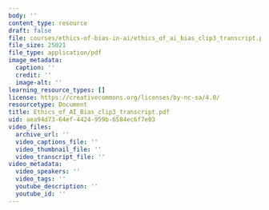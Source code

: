 ```yaml
---
body: ''
content_type: resource
draft: false
file: courses/ethics-of-bias-in-ai/ethics_of_ai_bias_clip3_transcript.pdf
file_size: 25021
file_type: application/pdf
image_metadata:
  caption: ''
  credit: ''
  image-alt: ''
learning_resource_types: []
license: https://creativecommons.org/licenses/by-nc-sa/4.0/
resourcetype: Document
title: Ethics_of_AI_Bias_clip3_transcript.pdf
uid: aea94d73-64ef-4424-959b-6584ec6f7e03
video_files:
  archive_url: ''
  video_captions_file: ''
  video_thumbnail_file: ''
  video_transcript_file: ''
video_metadata:
  video_speakers: ''
  video_tags: ''
  youtube_description: ''
  youtube_id: ''
---
```

